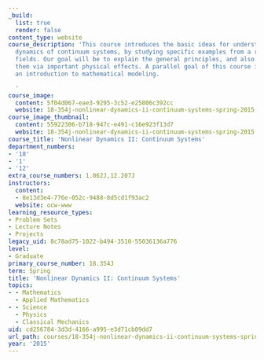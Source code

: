```yaml
---
_build:
  list: true
  render: false
content_type: website
course_description: 'This course introduces the basic ideas for understanding the
  dynamics of continuum systems, by studying specific examples from a range of different
  fields. Our goal will be to explain the general principles, and also to illustrate
  them via important physical effects. A parallel goal of this course is to give you
  an introduction to mathematical modeling.

  '
course_image:
  content: 5f04d067-eae3-9295-3c52-e25806c392cc
  website: 18-354j-nonlinear-dynamics-ii-continuum-systems-spring-2015
course_image_thumbnail:
  content: 55922306-b718-947c-e491-c16e923f13d7
  website: 18-354j-nonlinear-dynamics-ii-continuum-systems-spring-2015
course_title: 'Nonlinear Dynamics II: Continuum Systems'
department_numbers:
- '18'
- '1'
- '12'
extra_course_numbers: 1.062J,12.207J
instructors:
  content:
  - 8e13d3e4-776e-052c-9488-8d5cd1f93ac2
  website: ocw-www
learning_resource_types:
- Problem Sets
- Lecture Notes
- Projects
legacy_uid: 8c78ad75-1022-b494-3510-55036136a776
level:
- Graduate
primary_course_number: 18.354J
term: Spring
title: 'Nonlinear Dynamics II: Continuum Systems'
topics:
- - Mathematics
  - Applied Mathematics
- - Science
  - Physics
  - Classical Mechanics
uid: cd256784-3d3d-4166-a995-e3d71cb09dd7
url_path: courses/18-354j-nonlinear-dynamics-ii-continuum-systems-spring-2015
year: '2015'
---
```

